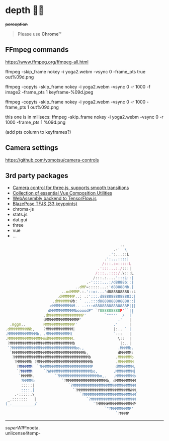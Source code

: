 # depth 🧘‍♀️

~~perception~~

> Please use **Chrome™**

## FFmpeg commands

https://www.ffmpeg.org/ffmpeg-all.html

ffmpeg -skip_frame nokey -i yoga2.webm -vsync 0 -frame_pts true out%09d.png

ffmpeg -copyts -skip_frame nokey -i yoga2.webm -vsync 0 -r 1000 -f image2 -frame_pts 1 keyframe-%09d.jpeg

ffmpeg -copyts -skip_frame nokey -i yoga2.webm -vsync 0 -r 1000 -frame_pts 1 out%09d.png

this one is in milisecs:
ffmpeg -skip_frame nokey -i yoga2.webm -vsync 0 -r 1000 -frame_pts 1 %09d.png

(add pts column to keyframes?)

## Camera settings

https://github.com/yomotsu/camera-controls


## 3rd party packages

- [Camera control for three.js, supports smooth transitions](https://github.com/yomotsu/camera-controls)
- [Collection of essential Vue Composition Utilities](https://vueuse.org/)
- [WebAssembly backend to TensorFlow.js](https://github.com/tensorflow/tfjs/tree/master/tfjs-backend-wasm)
- [BlazePose TFJS (33 keypoints)](https://github.com/tensorflow/tfjs-models/tree/master/pose-detection/src/blazepose_tfjs)
- chroma-js
- stats.js
- dat.gui
- three
- vue
- ...

```js
                                                   ..
                                                .-'  \
                                              .':...::L
                                            .':...::::|
                                           /:::.:=:::::L
                                         .':::...:./:::|
                                        /:::..::::/.\:::L
                                       /:::.:....':::L::|
                                    .-'::::...:/d8888b::|
                               ..dMP=:::::...:'d88888Nb.|
                         ..odMMMP.:.'::=:...'d888888888::L
                       .dMMMMMP..: .:':::.d888888888888I:|
                     .dMMMMMM@b: ` ...:::d8888888888888::|
                    dMMMMMMMMNM.. ..:::d88888888888888P|||
                   dMMMMMMMMMMMboooodP" `?888888888P'``||
                 .dMMMMMMMMMMMMMMMP'        `"""''  /  |`
                 dMMMMMMMMMMMMMMP'                .'   |
  .mggm..        MMMMMMMMMMMMMP'                .'     |
.dMMMMMMMNNb,    ?MMMMMMMMMMMM|                 |:.. ` |
.MMMMMMMMMMMMMb, .MMMMMMMMMMM(                  `-::   |
.MMMMMMMMMMMMMMMMmdMMMMMMMMMMM.                   \::  |
 ?MMMMMMMMMMMMMMMMMMMMMMMMMMMMb                    |:..|
 `?MMMMMMMMMMMMMMMMMMMMMMMMMMMMbo.,               .MMMMb.
  `MMMMMMMMMMMMMMMMMMMMMMMMMMMMMMMMb,             dMMMMM:
   ?MMMMMMMMMMMMMMMMMMMMMMMMMMMMMMMMMb           .MMMMMMb
    ?MMMMMMb ?MMMMMMMMMMMMMMMMMMMMMMMMb          .MMMMMMM
     ?MMMMMM  `?MMMMMMMMMMMMMMMMMMMMMMP          dMMMMMMM,
     `?MMMMM     `?WMMMMMMMMMMMMMMMMMMbo,       .MMMMMMMM|
      `MMMMM.         `?MMMMMMMMMMMMMMMMMbo,.   .MMMMMMMMb
       ?MMMMb            `?MMMMMMMMMMMMMMMMMMb, dMMMMMMMMM
       :::::|               `?MMMMMMMMMMMMMMMMMMNMMMMMMMMM
       ::::.|                 `?MMMMMMMMMMMMMMMMMMMMMMMNMN.
    .-:::::.\                    `?MMMMMMMMMMMMMMMMMMMMMHM`
 _.:::::::   |                      `?MMMMMMMMMMMMMMMMMMMM
(_.__________/                         `?MMMM#MMMMMMMMMMMP
                                            `"?MMMMMMMMP'
                                                 `?MMMP
```

---
_superWIP_!noeta.\
unlicense4temp-
